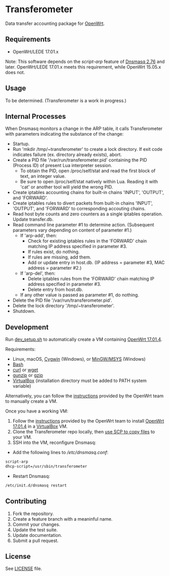 Transferometer
======
Data transfer accounting package for [OpenWrt](https://openwrt.org/).

## Requirements
* OpenWrt/LEDE 17.01.x

Note: This software depends on the *script-arp* feature of [Dnsmasq 2.76](http://www.thekelleys.org.uk/dnsmasq/CHANGELOG) and later.  OpenWrt/LEDE 17.01.x meets this requirement, while OpenWrt 15.05.x does not.

## Usage
To be determined.  (Transferometer is a work in progress.)

## Internal Processes
When Dnsmasq monitors a change in the ARP table, it calls Transferometer with parameters indicating the substance of the change:

* Startup.
* Run 'mkdir /tmp/~transferometer' to create a lock directory.  If exit code indicates failure (ex. directory already exists), abort.
* Create a PID file '/var/run/transferometer.pid' containing the PID (Process ID) of present Lua interpreter session.
  * To obtain the PID, open /proc/self/stat and read the first block of text, an integer value.
  * Be sure to open /proc/self/stat natively within Lua.  Reading it with 'cat' or another tool will yield the wrong PID.
* Create iptables accounting chains for built-in chains 'INPUT', 'OUTPUT', and 'FORWARD'.
* Create iptables rules to divert packets from built-in chains 'INPUT', 'OUTPUT', and 'FORWARD' to corresponding accouting chains.
* Read host byte counts and zero counters as a single iptables operation.  Update transfer.db.
* Read command line parameter #1 to determine action.  (Subsequent parameters vary depending on content of parameter #1.)
  * If 'arp-add', then:
    * Check for existing iptables rules in the 'FORWARD' chain matching IP address specified in parameter #3.
    * If rules exist, do nothing.
    * If rules are missing, add them.
    * Add or update entry in host.db.  (IP address = parameter #3, MAC address = parameter #2.)
  * If 'arp-del', then:
    * Delete iptables rules from the 'FORWARD' chain matching IP address specified in parameter #3.
    * Delete entry from host.db.
  * If any other value is passed as parameter #1, do nothing.
* Delete the PID file '/var/run/transferometer.pid'.
* Delete the lock directory '/tmp/~transferometer'.
* Shutdown.

## Development

Run [dev_setup.sh](scripts/dev_setup.sh) to automatically create a VM containing [OpenWrt 17.01.4](https://downloads.openwrt.org/releases/17.01.4/targets/x86/).

Requirements:
* Linux, macOS, [Cygwin](https://www.cygwin.com/) (Windows), or [MinGW/MSYS](http://mingw.org/) (Windows)
* [Bash](https://www.gnu.org/software/bash/)
* [curl](https://curl.haxx.se/) or [wget](https://www.gnu.org/software/wget/)
* [gunzip](https://www.gnu.org/software/gzip/) or [gzip](https://www.gnu.org/software/gzip/)
* [VirtualBox](https://www.virtualbox.org/) (installation directory must be added to PATH system variable)

Alternatively, you can follow the [instructions](https://openwrt.org/docs/guide-user/virtualization/virtualbox-vm) provided by the OpenWrt team to manually create a VM.

Once you have a working VM:

1. Follow the [instructions](https://openwrt.org/docs/guide-user/virtualization/virtualbox-vm) provided by the OpenWrt team to install [OpenWrt 17.01.4](https://downloads.openwrt.org/releases/17.01.4/targets/x86/) in a [VirtualBox](https://www.virtualbox.org/) VM.
2. Clone the Transferometer repo locally, then [use SCP to copy files](https://kb.iu.edu/d/agye) to your VM.
3. SSH into the VM, reconfigure Dnsmasq:
  * Add the following lines to */etc/dnsmasq.conf*:
```bash
script-arp
dhcp-script=/usr/sbin/transferometer
```
  * Restart Dnsmasq:
```bash
/etc/init.d/dnsmasq restart
```

## Contributing
1. Fork the repository.
2. Create a feature branch with a meaninful name.
3. Commit your changes.
4. Update the test suite.
5. Update documentation.
6. Submit a pull request.

## License
See [LICENSE](LICENSE) file.
